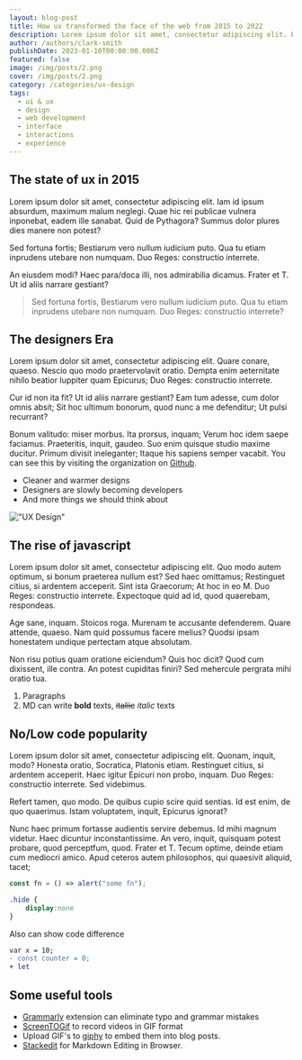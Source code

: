 ```yaml
---
layout: blog-post
title: How ux transformed the face of the web from 2015 to 2022
description: Lorem ipsum dolor sit amet, consectetur adipiscing elit. Et nemo nimium beatus est; Idemne, quod iucunde? Duo Reges constructio interrete. At iamdecimum annum in spelunca iacet.
author: /authors/clark-smith
publishDate: 2023-01-10T00:00:00.000Z
featured: false
image: /img/posts/2.png
cover: /img/posts/2.png
category: /categories/ux-design
tags:
  - ui & ux
  - design
  - web development
  - interface
  - interactions
  - experience
---
```


## The state of ux in 2015
Lorem ipsum dolor sit amet, consectetur adipiscing elit. Iam id ipsum absurdum, maximum malum neglegi. Quae hic rei publicae vulnera inponebat, eadem ille sanabat. Quid de Pythagora? Summus dolor plures dies manere non potest?

Sed fortuna fortis; Bestiarum vero nullum iudicium puto. Qua tu etiam inprudens utebare non numquam. Duo Reges: constructio interrete.

An eiusdem modi? Haec para/doca illi, nos admirabilia dicamus. Frater et T. Ut id aliis narrare gestiant?

> Sed fortuna fortis, Bestiarum vero nullum iudicium puto. Qua tu etiam inprudens utebare non numquam. Duo Reges: constructio interrete?

## The designers Era
Lorem ipsum dolor sit amet, consectetur adipiscing elit. Quare conare, quaeso. Nescio quo modo praetervolavit oratio. Dempta enim aeternitate nihilo beatior Iuppiter quam Epicurus; Duo Reges: constructio interrete.

Cur id non ita fit? Ut id aliis narrare gestiant? Eam tum adesse, cum dolor omnis absit; Sit hoc ultimum bonorum, quod nunc a me defenditur; Ut pulsi recurrant?

Bonum valitudo: miser morbus. Ita prorsus, inquam; Verum hoc idem saepe faciamus. Praeteritis, inquit, gaudeo. Suo enim quisque studio maxime ducitur. Primum divisit ineleganter; Itaque his sapiens semper vacabit. You can see this by visiting the organization on [Github](https://github.com/cssninjaStudio "all repos").

* Cleaner and warmer designs
* Designers are slowly becoming developers
* And more things we should think about

!["UX Design"](https://cdn.dribbble.com/userupload/4213492/file/original-71ebcdc8cbf383f09319bec3d0bd10c6.png?compress=1&resize=1200x674)

## The rise of javascript
Lorem ipsum dolor sit amet, consectetur adipiscing elit. Quo modo autem optimum, si bonum praeterea nullum est? Sed haec omittamus; Restinguet citius, si ardentem acceperit. Sint ista Graecorum; At hoc in eo M. Duo Reges: constructio interrete. Expectoque quid ad id, quod quaerebam, respondeas.

Age sane, inquam. Stoicos roga. Murenam te accusante defenderem. Quare attende, quaeso. Nam quid possumus facere melius? Quodsi ipsam honestatem undique pertectam atque absolutam.

Non risu potius quam oratione eiciendum? Quis hoc dicit? Quod cum dixissent, ille contra. An potest cupiditas finiri? Sed mehercule pergrata mihi oratio tua.

1. Paragraphs 
2. MD can write **bold** texts, ~~italiic~~ *italic*  texts

## No/Low code popularity
Lorem ipsum dolor sit amet, consectetur adipiscing elit. Quonam, inquit, modo? Honesta oratio, Socratica, Platonis etiam. Restinguet citius, si ardentem acceperit. Haec igitur Epicuri non probo, inquam. Duo Reges: constructio interrete. Sed videbimus.

Refert tamen, quo modo. De quibus cupio scire quid sentias. Id est enim, de quo quaerimus. Istam voluptatem, inquit, Epicurus ignorat?

Nunc haec primum fortasse audientis servire debemus. Id mihi magnum videtur. Haec dicuntur inconstantissime. An vero, inquit, quisquam potest probare, quod perceptfum, quod. Frater et T. Tecum optime, deinde etiam cum mediocri amico. Apud ceteros autem philosophos, qui quaesivit aliquid, tacet;


```js
const fn = () => alert("some fn");
```




```css
.hide {
    display:none
}
```


Also can show code difference


```diff
var x = 10;
- const counter = 0;
+ let 
```


## Some useful tools

 * [Grammarly](https://marketplace.visualstudio.com/items?itemName=znck.grammarly) extension can eliminate typo and grammar mistakes
 * [ScreenTOGif](https://www.screentogif.com/) to record videos in GIF format
 * Upload GIF's to [giphy](https://giphy.com/) to embed them into blog posts.
 * [Stackedit](https://stackedit.io/) for Markdown Editing in Browser.